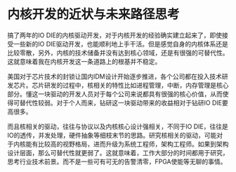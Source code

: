 # 内核开发的近状与未来路径思考

搞了两年的IO DIE的内核驱动开发，对于内核开发的经验确实建立起来了，即使接受一些新的IO DIE驱动开发，也能顺利地上手干活。但是感觉自身的内核体系还是比较零散，另外，内核的技术储备并没有达到核心领域，还是有很强的可替代性。这就意味着我在内核开发这一条道路上的根基并不稳定。

美国对于芯片技术的封锁让国内IDM设计开始逐步推进，各个公司都在投入技术研发芯片。芯片研发的过程中，核相关的特性比如进程管理，中断，内存管理是核心部分。懂这一块驱动的开发人员对于每个公司来说都具有很强的核心价值，从而使得可替代性较弱。对于个人而来，钻研这一块驱动带来的收益相对于钻研IO DIE要高很多。

而且核相关的驱动，往往与协议以及内核核心设计强相关，不同于IO DIE，往往是IO的透传，并发处理，硬件抽象等细枝末节的思路。研究核相关的驱动，可能对于内核能有比较高的视野格局，进而升级为系统工程师，架构工程师。如果到架构设计层面，那么可替代性就更弱了。这就意味着，工作大部分的时间都用于研究，思考行业技术前景。而不是一些可有可无的告警清零，FPGA使能等无聊的事情。
